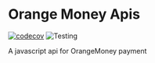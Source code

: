 # Orange Money Apis
[![codecov](https://codecov.io/gh/karibu-cap/orange_money_apis/branch/dev/graph/badge.svg?token=ODEACR6NKE)](https://codecov.io/gh/karibu-cap/orange_money_apis)  ![Testing](https://github.com/karibu-cap/orange_money_apis/actions/workflows/health.yml/badge.svg)


A javascript api for OrangeMoney payment
